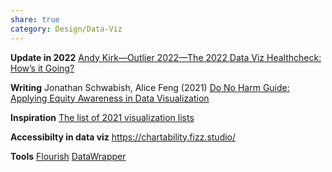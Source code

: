 ```yaml
---
share: true
category: Design/Data-Viz
---
```


**Update in 2022**
[Andy Kirk—Outlier 2022—The 2022 Data Viz Healthcheck: How’s it Going?](https://www.youtube.com/watch?v=0hVnTk-2KLY)

**Writing**
Jonathan Schwabish, Alice Feng (2021) [Do No Harm Guide: Applying Equity Awareness in Data Visualization](https://www.urban.org/research/publication/do-no-harm-guide-applying-equity-awareness-data-visualization)

**Inspiration**
[The list of 2021 visualization lists](https://www.maartenlambrechts.com/2021/12/29/the-list-of-2021-visualization-lists.html)

**Accessibilty in data viz**
https://chartability.fizz.studio/

**Tools**
[Flourish](https://flourish.studio/) 
[DataWrapper](https://www.datawrapper.de/) 
